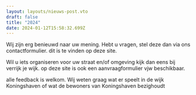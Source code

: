 ```yaml
---
layout: layouts/nieuws-post.vto
draft: false
title: "2024"
date: 2024-01-12T15:58:32.699Z
---
```

Wij zijn erg benieuwd naar uw mening.  Hebt u vragen, stel deze dan via ons contactformulier. dit is te vinden op deze site.

Wil u iets organiseren voor uw straat en/of omgeving kijk dan eens bij verrijk je wijk. op deze site is ook een aanvraagformulier vjw beschikbaar.

alle feedback is welkom. Wij weten graag wat er speelt in de wijk Koningshaven of wat de bewoners van Koningshaven bezighoudt